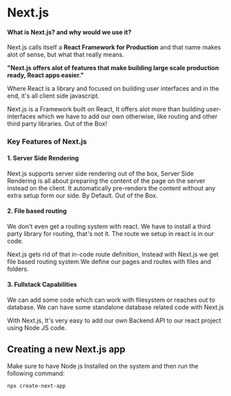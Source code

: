 # Next.js

#### What is Next.js? and why would we use it?

Next.js calls itself a **React Framework for Production** and that name makes alot of sense, but what that really means.

**"Next.js offers alot of features that make building large scale production ready, React apps easier."**

Where React is a library and focused on building user interfaces and in the end, it's all client side javascript.

Next.js is a Framework built on React, It offers alot more than building user-interfaces which we have to add our own otherwise, like routing and other third party libraries. Out of the Box!

### Key Features of Next.js

#### 1. Server Side Rendering

Next.js supports server side rendering out of the box, Server Side Rendering is all about preparing the content of the page on the server instead on the client. It automatically pre-renders the content without any extra setup form our side. By Default. Out of the Box.

#### 2. File based routing

We don't even get a routing system with react. We have to install a third party library for routing, that's not it. The route we setup in react is in our code.

Next.js gets rid of that in-code route definition, Instead with Next.js we get file based routing system.We define our pages and routes with files and folders.

#### 3. Fullstack Capabilities

We can add some code which can work with filesystem or reaches out to database. We can have some standalone database related code with Next.js

With Next.js, It's very easy to add our own Backend API to our react project using Node JS code.

## Creating a new Next.js app

Make sure to have Node js Installed on the system and then run the following command:

```shell
npx create-next-app
```
